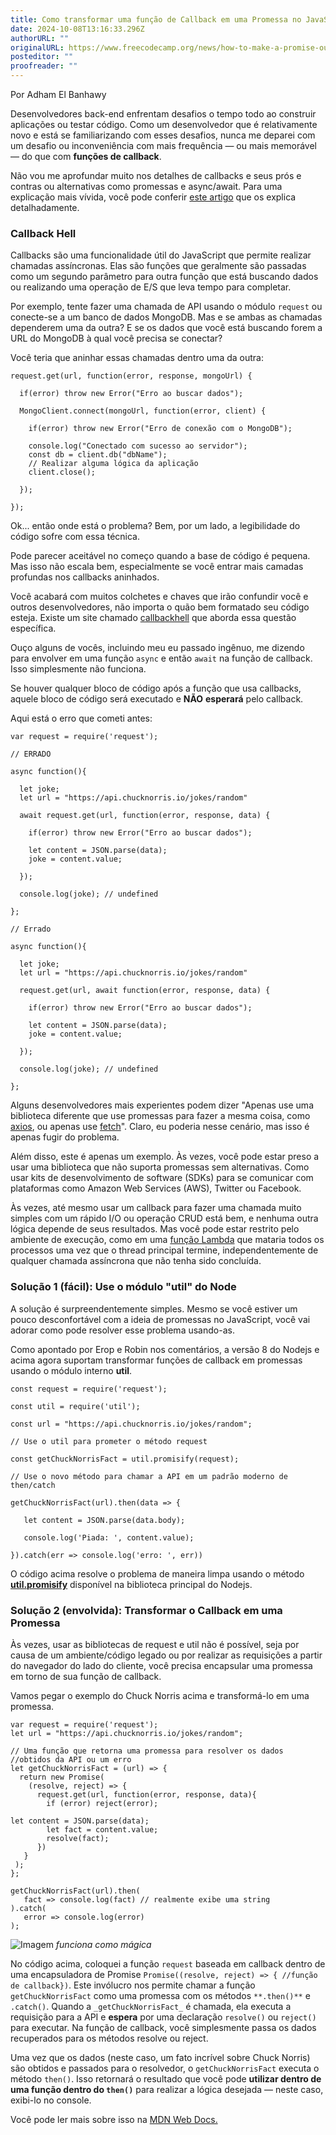 ```yaml
---
title: Como transformar uma função de Callback em uma Promessa no JavaScript
date: 2024-10-08T13:16:33.296Z
authorURL: ""
originalURL: https://www.freecodecamp.org/news/how-to-make-a-promise-out-of-a-callback-function-in-javascript-d8ec35d1f981/
posteditor: ""
proofreader: ""
---
```


Por Adham El Banhawy

<!-- more -->

Desenvolvedores back-end enfrentam desafios o tempo todo ao construir aplicações ou testar código. Como um desenvolvedor que é relativamente novo e está se familiarizando com esses desafios, nunca me deparei com um desafio ou inconveniência com mais frequência — ou mais memorável — do que com **funções de callback**.

Não vou me aprofundar muito nos detalhes de callbacks e seus prós e contras ou alternativas como promessas e async/await. Para uma explicação mais vívida, você pode conferir [este artigo][1] que os explica detalhadamente.

### **Callback Hell**

Callbacks são uma funcionalidade útil do JavaScript que permite realizar chamadas assíncronas. Elas são funções que geralmente são passadas como um segundo parâmetro para outra função que está buscando dados ou realizando uma operação de E/S que leva tempo para completar.

Por exemplo, tente fazer uma chamada de API usando o módulo `request` ou conecte-se a um banco de dados MongoDB. Mas e se ambas as chamadas dependerem uma da outra? E se os dados que você está buscando forem a URL do MongoDB à qual você precisa se conectar?

Você teria que aninhar essas chamadas dentro uma da outra:

```
request.get(url, function(error, response, mongoUrl) {

  if(error) throw new Error("Erro ao buscar dados");

  MongoClient.connect(mongoUrl, function(error, client) {

    if(error) throw new Error("Erro de conexão com o MongoDB");

    console.log("Conectado com sucesso ao servidor");    
    const db = client.db("dbName");
    // Realizar alguma lógica da aplicação
    client.close();

  });

});
```

Ok... então onde está o problema? Bem, por um lado, a legibilidade do código sofre com essa técnica.

Pode parecer aceitável no começo quando a base de código é pequena. Mas isso não escala bem, especialmente se você entrar mais camadas profundas nos callbacks aninhados.

Você acabará com muitos colchetes e chaves que irão confundir você e outros desenvolvedores, não importa o quão bem formatado seu código esteja. Existe um site chamado [callbackhell][2] que aborda essa questão específica.

Ouço alguns de vocês, incluindo meu eu passado ingênuo, me dizendo para envolver em uma função `async` e então `await` na função de callback. Isso simplesmente não funciona.

Se houver qualquer bloco de código após a função que usa callbacks, aquele bloco de código será executado e **NÃO** **esperará** pelo callback.

Aqui está o erro que cometi antes:

```
var request = require('request');

// ERRADO

async function(){

  let joke;
  let url = "https://api.chucknorris.io/jokes/random"

  await request.get(url, function(error, response, data) {

    if(error) throw new Error("Erro ao buscar dados");

    let content = JSON.parse(data);
    joke = content.value;

  });

  console.log(joke); // undefined

};

// Errado

async function(){

  let joke;
  let url = "https://api.chucknorris.io/jokes/random"

  request.get(url, await function(error, response, data) {

    if(error) throw new Error("Erro ao buscar dados");

    let content = JSON.parse(data);
    joke = content.value;

  });

  console.log(joke); // undefined

};
```

Alguns desenvolvedores mais experientes podem dizer "Apenas use uma biblioteca diferente que use promessas para fazer a mesma coisa, como [axios][3], ou apenas use [fetch][4]". Claro, eu poderia nesse cenário, mas isso é apenas fugir do problema.

Além disso, este é apenas um exemplo. Às vezes, você pode estar preso a usar uma biblioteca que não suporta promessas sem alternativas. Como usar kits de desenvolvimento de software (SDKs) para se comunicar com plataformas como Amazon Web Services (AWS), Twitter ou Facebook.

Às vezes, até mesmo usar um callback para fazer uma chamada muito simples com um rápido I/O ou operação CRUD está bem, e nenhuma outra lógica depende de seus resultados. Mas você pode estar restrito pelo ambiente de execução, como em uma [função Lambda][5] que mataria todos os processos uma vez que o thread principal termine, independentemente de qualquer chamada assíncrona que não tenha sido concluída.

### Solução 1 (fácil): Use o módulo "util" do Node

A solução é surpreendentemente simples. Mesmo se você estiver um pouco desconfortável com a ideia de promessas no JavaScript, você vai adorar como pode resolver esse problema usando-as.

Como apontado por Erop e Robin nos comentários, a versão 8 do Nodejs e acima agora suportam transformar funções de callback em promessas usando o módulo interno **util**.

```
const request = require('request');

const util = require('util');

const url = "https://api.chucknorris.io/jokes/random";

// Use o util para prometer o método request

const getChuckNorrisFact = util.promisify(request);

// Use o novo método para chamar a API em um padrão moderno de then/catch

getChuckNorrisFact(url).then(data => {

   let content = JSON.parse(data.body);

   console.log('Piada: ', content.value);

}).catch(err => console.log('erro: ', err))
```

O código acima resolve o problema de maneira limpa usando o método [**util.promisify**][6] disponível na biblioteca principal do Nodejs.

### Solução 2 (envolvida): Transformar o Callback em uma Promessa

Às vezes, usar as bibliotecas de request e util não é possível, seja por causa de um ambiente/código legado ou por realizar as requisições a partir do navegador do lado do cliente, você precisa encapsular uma promessa em torno de sua função de callback.

Vamos pegar o exemplo do Chuck Norris acima e transformá-lo em uma promessa.

```
var request = require('request');
let url = "https://api.chucknorris.io/jokes/random";

// Uma função que retorna uma promessa para resolver os dados //obtidos da API ou um erro
let getChuckNorrisFact = (url) => {
  return new Promise(
    (resolve, reject) => {
      request.get(url, function(error, response, data){
        if (error) reject(error);

let content = JSON.parse(data);
        let fact = content.value;
        resolve(fact);
      })
   }
 );
};

getChuckNorrisFact(url).then(
   fact => console.log(fact) // realmente exibe uma string
).catch(
   error => console.log(error)
);
```

![Imagem](https://cdn-media-1.freecodecamp.org/images/ZXNYPRkv4mC2cHoq-4PIdoAx0WK-DyuUybzA) _funciona como mágica_

No código acima, coloquei a função `request` baseada em callback dentro de uma encapsuladora de Promise `Promise((resolve, reject) => { //função de callback})`. Este invólucro nos permite chamar a função `getChuckNorrisFact` como uma promessa com os métodos `**.then()**` e `.catch()`. Quando a `_getChuckNorrisFact_` é chamada, ela executa a requisição para a API e **espera** por uma declaração `resolve()` ou `reject()` para executar. Na função de callback, você simplesmente passa os dados recuperados para os métodos resolve ou reject.

Uma vez que os dados (neste caso, um fato incrível sobre Chuck Norris) são obtidos e passados para o resolvedor, o `getChuckNorrisFact` executa o método `then()`. Isso retornará o resultado que você pode **utilizar dentro de uma função dentro do `then()`** para realizar a lógica desejada — neste caso, exibi-lo no console.

Você pode ler mais sobre isso na [MDN Web Docs.][7]

[1]: https://medium.com/codebuddies/getting-to-know-asynchronous-javascript-callbacks-promises-and-async-await-17e0673281ee
[2]: http://callbackhell.com/
[3]: https://www.npmjs.com/package/axios
[4]: https://developer.mozilla.org/en-US/docs/Web/API/Fetch_API
[5]: https://docs.aws.amazon.com/lambda/latest/dg/lambda-introduction-function.html
[6]: https://nodejs.org/docs/latest-v8.x/api/util.html#util_util_promisify_original
[7]: https://developer.mozilla.org/en-US/docs/Web/JavaScript/Guide/Using_promises#Creating_a_Promise_around_an_old_callback_API

